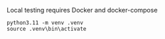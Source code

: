 Local testing requires Docker and docker-compose
```
python3.11 -m venv .venv
source .venv\bin\activate
```